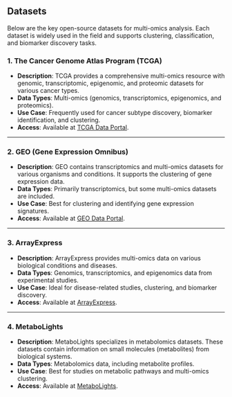 ## Datasets

Below are the key open-source datasets for multi-omics analysis. Each dataset is widely used in the field and supports clustering, classification, and biomarker discovery tasks.

### 1. **The Cancer Genome Atlas Program (TCGA)**

- **Description**: TCGA provides a comprehensive multi-omics resource with genomic, transcriptomic, epigenomic, and proteomic datasets for various cancer types.
- **Data Types**: Multi-omics (genomics, transcriptomics, epigenomics, and proteomics).
- **Use Case**: Frequently used for cancer subtype discovery, biomarker identification, and clustering.
- **Access**: Available at [TCGA Data Portal](https://portal.gdc.cancer.gov/).

---

### 2. **GEO (Gene Expression Omnibus)**

- **Description**: GEO contains transcriptomics and multi-omics datasets for various organisms and conditions. It supports the clustering of gene expression data.
- **Data Types**: Primarily transcriptomics, but some multi-omics datasets are included.
- **Use Case**: Best for clustering and identifying gene expression signatures.
- **Access**: Available at [GEO Data Portal](https://www.ncbi.nlm.nih.gov/geo/).

---

### 3. **ArrayExpress**

- **Description**: ArrayExpress provides multi-omics data on various biological conditions and diseases.
- **Data Types**: Genomics, transcriptomics, and epigenomics data from experimental studies.
- **Use Case**: Ideal for disease-related studies, clustering, and biomarker discovery.
- **Access**: Available at [ArrayExpress](https://www.ebi.ac.uk/arrayexpress/).

---

### 4. **MetaboLights**

- **Description**: MetaboLights specializes in metabolomics datasets. These datasets contain information on small molecules (metabolites) from biological systems.
- **Data Types**: Metabolomics data, including metabolite profiles.
- **Use Case**: Best for studies on metabolic pathways and multi-omics clustering.
- **Access**: Available at [MetaboLights](https://www.ebi.ac.uk/metabolights/).
